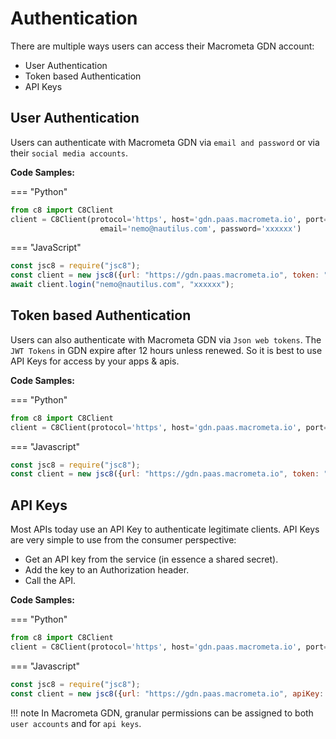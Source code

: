 # Authentication

There are multiple ways users can access their Macrometa GDN account:

* User Authentication
* Token based Authentication
* API Keys

## User Authentication

Users can authenticate with Macrometa GDN via `email and password` or via their `social media accounts`.

**Code Samples:**

=== "Python"

```py
from c8 import C8Client
client = C8Client(protocol='https', host='gdn.paas.macrometa.io', port=443, 
                    email='nemo@nautilus.com', password='xxxxxx')
```

=== "JavaScript" 

```js
const jsc8 = require("jsc8");
const client = new jsc8({url: "https://gdn.paas.macrometa.io", token: "", fabricName= '_system'});
await client.login("nemo@nautilus.com", "xxxxxx");
```

## Token based Authentication

Users can also authenticate with Macrometa GDN via `Json web tokens`. The `JWT Tokens` in GDN expire after 12 hours unless renewed. So it is best to use API Keys for access by your apps & apis.

**Code Samples:**

=== "Python" 

``` py
from c8 import C8Client
client = C8Client(protocol='https', host='gdn.paas.macrometa.io', port=443, token=<your tokeb>)
```

=== "Javascript"

``` js
const jsc8 = require("jsc8");
const client = new jsc8({url: "https://gdn.paas.macrometa.io", token: "xxxxxx", fabricName= '_system'});
```

## API Keys

Most APIs today use an API Key to authenticate legitimate clients. API Keys are very simple to use from the consumer perspective:

* Get an API key from the service (in essence a shared secret).
* Add the key to an Authorization header.
* Call the API.

**Code Samples:**

=== "Python"

``` py
from c8 import C8Client
client = C8Client(protocol='https', host='gdn.paas.macrometa.io', port=443, apikey="xxxxxxx")
```

=== "Javascript"

``` js
const jsc8 = require("jsc8");
const client = new jsc8({url: "https://gdn.paas.macrometa.io", apiKey: "xxxxx", fabricName= '_system'});
```

!!! note
    In Macrometa GDN, granular permissions can be assigned to both `user accounts` and for `api keys`.
